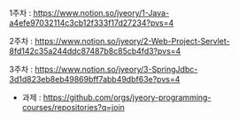 
1주차 : https://www.notion.so/jyeory/1-Java-a4efe97032114c3cb12f333f17d27234?pvs=4

2주차 : https://www.notion.so/jyeory/2-Web-Project-Servlet-8fd142c35a244ddc87487b8c85cb4fd3?pvs=4

3주차 : https://www.notion.so/jyeory/3-SpringJdbc-3d1d823eb8eb49869bff7abb49dbf63e?pvs=4
  - 과제 : https://github.com/orgs/jyeory-programming-courses/repositories?q=join
